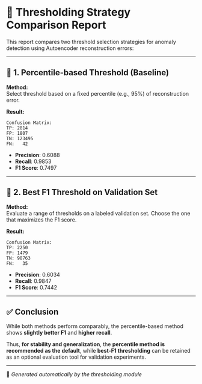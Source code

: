 
# 🔎 Thresholding Strategy Comparison Report

This report compares two threshold selection strategies for anomaly detection using Autoencoder reconstruction errors:

---

## 📌 1. Percentile-based Threshold (Baseline)

**Method:**  
Select threshold based on a fixed percentile (e.g., 95%) of reconstruction error.

**Result:**
```
Confusion Matrix:
TP: 2814
FP: 1807
TN: 123495
FN:   42
```

- **Precision**: 0.6088  
- **Recall**: 0.9853  
- **F1 Score**: 0.7497

---

## 📌 2. Best F1 Threshold on Validation Set

**Method:**  
Evaluate a range of thresholds on a labeled validation set. Choose the one that maximizes the F1 score.

**Result:**
```
Confusion Matrix:
TP: 2250
FP: 1479
TN: 98763
FN:   35
```

- **Precision**: 0.6034  
- **Recall**: 0.9847  
- **F1 Score**: 0.7442

---

## ✅ Conclusion

While both methods perform comparably, the percentile-based method shows **slightly better F1** and **higher recall**.

Thus, **for stability and generalization**, the **percentile method is recommended as the default**, while **best-F1 thresholding** can be retained as an optional evaluation tool for validation experiments.

---

📁 _Generated automatically by the thresholding module_
